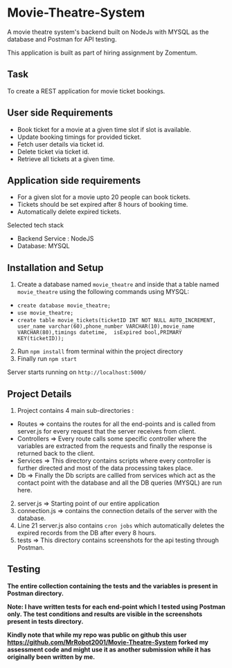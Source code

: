 # Movie-Theatre-System
A movie theatre system's backend built on NodeJs with MYSQL as the database and Postman for API testing.

This application is built as part of hiring assignment by Zomentum.

## Task

To create a REST application for movie ticket bookings.

## User side Requirements

 - Book ticket for a movie at a given time slot if slot is available.
 - Update booking timings for provided ticket.
 - Fetch user details via ticket id.
 - Delete ticket via ticket id.
 - Retrieve all tickets at a given time.

## Application side requirements

- For a given slot for a movie upto 20 people can book tickets.
- Tickets should be set expired after 8 hours of booking time.
- Automatically delete expired tickets.

Selected tech stack

-  Backend Service : NodeJS
-  Database: MYSQL


## Installation and Setup

1) Create a database named `movie_theatre` and inside that a table named `movie_theatre` using the following commands using MYSQL:

- `create database movie_theatre;`
-  `use movie_theatre;`
-  `create table movie_tickets(ticketID INT NOT NULL AUTO_INCREMENT, user_name varchar(60),phone_number VARCHAR(10),movie_name VARCHAR(80),timings datetime,  isExpired bool,PRIMARY KEY(ticketID));`

2) Run `npm install` from terminal within the project directory
3) Finally run `npm start`

Server starts running on `http://localhost:5000/`

## Project Details 

1) Project contains 4 main sub-directories :

- Routes => contains the routes for all the end-points and is called from server.js for every request that the server receives from client.
- Controllers => Every route calls some specific controller where the variables are extracted from the requests and finally the response is returned back to the client.
- Services => This directory contains scripts where every controller is further directed and most of the data processing takes place.
- Db => Finally the Db scripts are callled from services which act as the contact point with the database and all the DB queries (MYSQL) are run here.

2) server.js => Starting point of our entire application
3) connection.js => contains the connection details of the server with the database.
4) Line 21 server.js also contains `cron jobs` which automatically deletes the expired records from the DB after every 8 hours.
5) tests => This directory contains screenshots for the api testing through Postman.

## Testing 

**The entire collection containing the tests and the variables is present in Postman directory.**

**Note: I have written tests for each end-point which I tested using Postman only. The test conditions and results are visible in the screenshots present in tests directory.**

**Kindly note that while my repo was public on github this user https://github.com/MrRobot2001/Movie-Theatre-System forked my assessment code and might use it as another submission while it has originally been written by me.**


